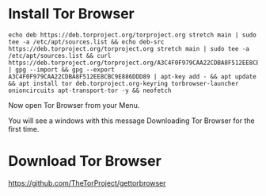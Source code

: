 # Install Tor Browser

    echo deb https://deb.torproject.org/torproject.org stretch main | sudo tee -a /etc/apt/sources.list && echo deb-src https://deb.torproject.org/torproject.org stretch main | sudo tee -a /etc/apt/sources.list && curl https://deb.torproject.org/torproject.org/A3C4F0F979CAA22CDBA8F512EE8CBC9E886DDD89.asc | gpg --import && gpg --export A3C4F0F979CAA22CDBA8F512EE8CBC9E886DDD89 | apt-key add - && apt update && apt install tor deb.torproject.org-keyring torbrowser-launcher onioncircuits apt-transport-tor -y && neofetch

Now open Tor Browser from your Menu.

You will see a windows with this message Downloading Tor Browser for the first time.


# Download Tor Browser

https://github.com/TheTorProject/gettorbrowser
